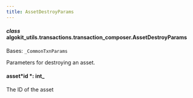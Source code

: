 ```yaml
---
title: AssetDestroyParams
---
```


#### _class_ algokit_utils.transactions.transaction_composer.AssetDestroyParams

Bases: `_CommonTxnParams`

Parameters for destroying an asset.

#### asset*id *: int\_

The ID of the asset
